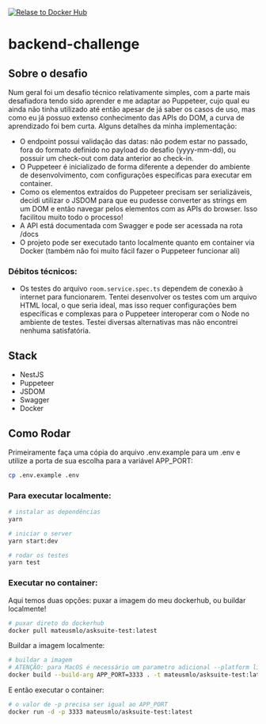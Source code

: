 [![Relase to Docker Hub](https://github.com/mateusmlo/asksuite-test-dev/actions/workflows/docker-image.yml/badge.svg?branch=main)](https://github.com/mateusmlo/asksuite-test-dev/actions/workflows/docker-image.yml)
# backend-challenge

## Sobre o desafio

Num geral foi um desafio técnico relativamente simples, com a parte mais desafiadora tendo sido aprender e me adaptar ao Puppeteer, cujo qual eu ainda não tinha utilizado até então apesar de já saber os casos de uso, mas como eu já possuo extenso conhecimento das APIs do DOM, a curva de aprendizado foi bem curta. Alguns detalhes da minha implementação:

- O endpoint possui validação das datas: não podem estar no passado, fora do formato definido no payload do desafio (yyyy-mm-dd), ou possuir um check-out com data anterior ao check-in. 
- O Puppeteer é inicializado de forma diferente a depender do ambiente de desenvolvimento, com configurações específicas para executar em container.
- Como os elementos extraídos do Puppeteer precisam ser serializáveis, decidi utilizar o JSDOM para que eu pudesse converter as strings em um DOM e então navegar pelos elementos com as APIs do browser. Isso facilitou muito todo o processo!
- A API está documentada com Swagger e pode ser acessada na rota /docs
- O projeto pode ser executado tanto localmente quanto em container via Docker (também não foi muito fácil fazer o Puppeteer funcionar ali)

### Débitos técnicos:

- Os testes do arquivo `room.service.spec.ts` dependem de conexão à internet para funcionarem. Tentei desenvolver os testes com um arquivo HTML local, o que seria ideal, mas isso requer configurações bem específicas e complexas para o Puppeteer interoperar com o Node no ambiente de testes. Testei diversas alternativas mas não encontrei nenhuma satisfatória.

## Stack

- NestJS
- Puppeteer
- JSDOM
- Swagger
- Docker

## Como Rodar

Primeiramente faça uma cópia do arquivo .env.example para um .env e utilize a porta de sua escolha para a variável APP_PORT:

```sh
cp .env.example .env
```

### Para executar localmente:

```sh
# instalar as dependências
yarn

# iniciar o server
yarn start:dev

# rodar os testes
yarn test
```

### Executar no container:

Aqui temos duas opções: puxar a imagem do meu dockerhub, ou buildar localmente!

```sh
# puxar direto do dockerhub
docker pull mateusmlo/asksuite-test:latest
```

Buildar a imagem localmente:

```sh
# buildar a imagem
# ATENÇÃO: para MacOS é necessário um parametro adicional --platform linux/amd64 para a instalação do chrome
docker build --build-arg APP_PORT=3333 . -t mateusmlo/asksuite-test:latest
```

E então executar o container:

```sh
# o valor de -p precisa ser igual ao APP_PORT
docker run -d -p 3333 mateusmlo/asksuite-test:latest 
```
